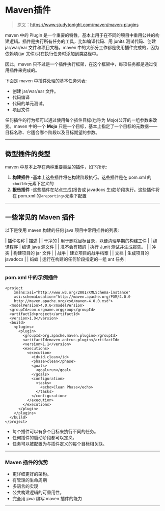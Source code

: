 # Maven插件

> 原文：<https://www.studytonight.com/maven/maven-plugins>

maven 中的 Plugin 是一个重要的特性，基本上用于在不同的项目中重用公共的构建逻辑。插件是执行所有任务的工具，比如编译代码、用 junits 测试代码、创建 jar/war/ear 文件和项目文档。maven 中的大部分工作都是使用插件完成的，因为依赖项(jar 文件)只在执行任务时添加到类路径中。

因此，maven 只不过是一个插件执行框架，在这个框架中，每项任务都是通过使用插件来完成的。

下面是 maven 中插件处理的基本任务列表:

*   创建 jar/war/ear 文件。
*   代码编译
*   代码的单元测试。
*   项目文件

任何插件的行为都可以通过使用每个插件目标(也称为 Mojo)公开的一组参数来改变。maven 中的一个 **Mojo** 只是一个目标，基本上指定了一个目标的元数据——目标名称、它适合哪个阶段以及目标期望的参数。

* * *

## 微型插件的类型

maven 中基本上存在两种重要类型的插件，如下所示:

1.  **构建插件** -基本上这些插件将在构建阶段执行。这些插件是在 pom.xml 的`<build>`元素下定义的
2.  **报告插件** -这些插件在站点生成(报告或 javadocs 生成)阶段执行。这些插件将在 pom.xml 的`<reporting>`元素下配置

* * *

## 一些常见的 Maven 插件

以下是使用 maven 构建的任何 java 项目中常用插件的列表:

| 插件名称 | 描述 |
| 干净的 | 用于删除目标目录，以便清理早期的构建工件 |
| 编译程序 | 编译 java 源文件 |
| 准不会有错的 | 执行 Junit 测试并生成报告。 |
| 冲突 | 构建项目的 jar 文件 |
| 战争 | 建立项目的战争档案 |
| 文档 | 生成项目的 javadocs |
| 蚂蚁 | 运行在构建的任何阶段指定的一组 ant 任务 |

* * *

### pom.xml 中的示例插件

```
<project 
    xmlns:xsi="http://www.w3.org/2001/XMLSchema-instance"
    xsi:schemaLocation="http://maven.apache.org/POM/4.0.0
    http://maven.apache.org/xsd/maven-4.0.0.xsd">
  <modelVersion>4.0.0</modelVersion>
  <groupId>com.orgname.orggroup</groupId>
  <artifactId>project</artifactId>
  <version>1.0</version>
  <build>
    <plugins>
      <plugin>
        <groupId>org.apache.maven.plugins</groupId>
        <artifactId>maven-antrun-plugin</artifactId>
        <version>1.1</version>
        <executions>
          <execution>
            <id>id.clean</id>
            <phase>clean</phase>
            <goals>
              <goal>run</goal>
            </goals>
            <configuration>
              <tasks>
                <echo>Clean Phase</echo>
              </tasks>
            </configuration>
          </execution>     
        </executions>
      </plugin>
    </plugins>
  </build>
</project> 
```

*   每个插件可以有多个目标来执行不同的任务。
*   任何插件的启动阶段都可以定义。
*   任务可以被配置为与插件定义的每个目标相关联。

* * *

### Maven 插件的优势

*   更详细更好的架构。
*   有管理的生命周期
*   多语言的实现
*   公共构建逻辑的可重用性。
*   完全用 java 编写 maven 插件的能力

* * *